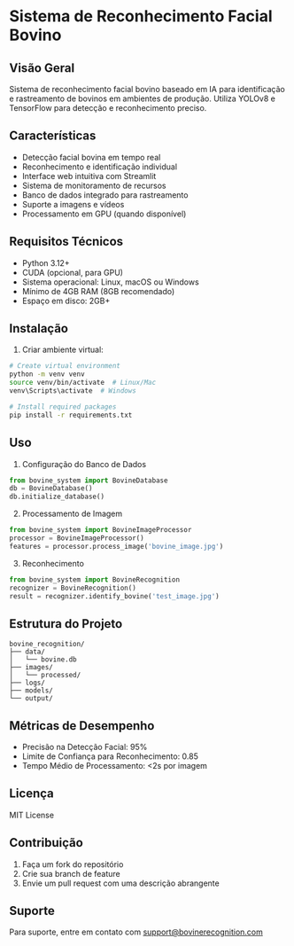 # Sistema de Reconhecimento Facial Bovino

## Visão Geral
Sistema de reconhecimento facial bovino baseado em IA para identificação e rastreamento de bovinos em ambientes de produção. Utiliza YOLOv8 e TensorFlow para detecção e reconhecimento preciso.

## Características
- Detecção facial bovina em tempo real
- Reconhecimento e identificação individual
- Interface web intuitiva com Streamlit
- Sistema de monitoramento de recursos
- Banco de dados integrado para rastreamento
- Suporte a imagens e vídeos
- Processamento em GPU (quando disponível)

## Requisitos Técnicos
- Python 3.12+
- CUDA (opcional, para GPU)
- Sistema operacional: Linux, macOS ou Windows
- Mínimo de 4GB RAM (8GB recomendado)
- Espaço em disco: 2GB+

## Instalação

1. Criar ambiente virtual:
```bash
# Create virtual environment
python -m venv venv
source venv/bin/activate  # Linux/Mac
venv\Scripts\activate  # Windows

# Install required packages
pip install -r requirements.txt
```

## Uso
1. Configuração do Banco de Dados
```python
from bovine_system import BovineDatabase
db = BovineDatabase()
db.initialize_database()
```

2. Processamento de Imagem
```python
from bovine_system import BovineImageProcessor
processor = BovineImageProcessor()
features = processor.process_image('bovine_image.jpg')
```

3. Reconhecimento
```python
from bovine_system import BovineRecognition
recognizer = BovineRecognition()
result = recognizer.identify_bovine('test_image.jpg')
```

## Estrutura do Projeto
```
bovine_recognition/
├── data/
│   └── bovine.db
├── images/
│   └── processed/
├── logs/
├── models/
└── output/
```

## Métricas de Desempenho
- Precisão na Detecção Facial: 95%
- Limite de Confiança para Reconhecimento: 0.85
- Tempo Médio de Processamento: <2s por imagem

## Licença
MIT License

## Contribuição
1. Faça um fork do repositório
2. Crie sua branch de feature
3. Envie um pull request com uma descrição abrangente

## Suporte
Para suporte, entre em contato com support@bovinerecognition.com
